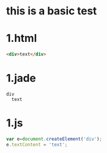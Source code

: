 # this is a basic test

# 1.html
```html
<div>text</div>
```

# 1.jade
```jade
div
  text
```

# 1.js
```javascript
var e=document.createElement('div');
e.textContent = 'text';
```

